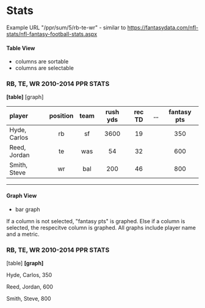 # Stats

Example URL "/ppr/sum/5/rb-te-wr" - similar to https://fantasydata.com/nfl-stats/nfl-fantasy-football-stats.aspx

#### Table View

- columns are sortable
- columns are selectable

### RB, TE, WR 2010-2014 PPR STATS

**[table]** [graph]

| player | position | team | rush yds | rec TD | ... | fantasy pts |
|:------ |:--------:|:----:|:--------:|:------:| --- |:-----------:|
Hyde, Carlos | rb | sf | 3600 | 19 | | 350 
Reed, Jordan | te | was| 54  | 32 | | 600
Smith, Steve | wr | bal| 200  | 46 | | 800 

---

#### Graph View

- bar graph

If a column is not selected, "fantasy pts" is graphed. Else if a column is selected, the respecitve column is graphed. All graphs include player name and a metric.

### RB, TE, WR 2010-2014 PPR STATS

[table] **[graph]**
		
Hyde, Carlos, 350

Reed, Jordan, 600

Smith, Steve, 800
